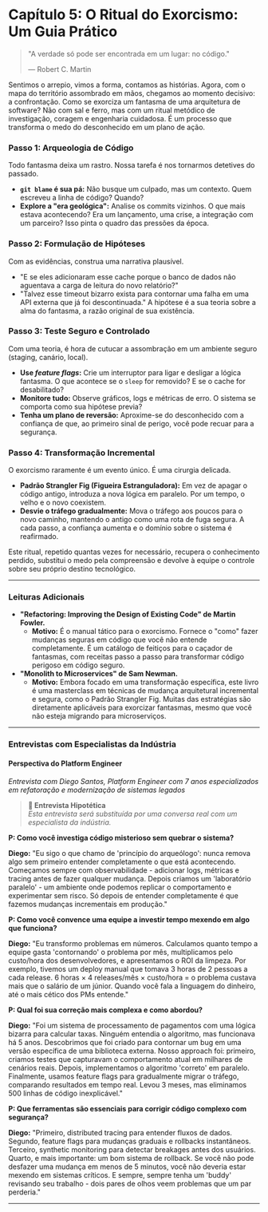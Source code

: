 # Capítulo 5: O Ritual do Exorcismo: Um Guia Prático

> "A verdade só pode ser encontrada em um lugar: no código."
> 
> — Robert C. Martin

Sentimos o arrepio, vimos a forma, contamos as histórias. Agora, com o mapa do território assombrado em mãos, chegamos ao momento decisivo: a confrontação. Como se exorciza um fantasma de uma arquitetura de software? Não com sal e ferro, mas com um ritual metódico de investigação, coragem e engenharia cuidadosa. É um processo que transforma o medo do desconhecido em um plano de ação.

### Passo 1: Arqueologia de Código

Todo fantasma deixa um rastro. Nossa tarefa é nos tornarmos detetives do passado.
-   **`git blame` é sua pá:** Não busque um culpado, mas um contexto. Quem escreveu a linha de código? Quando?
-   **Explore a "era geológica":** Analise os commits vizinhos. O que mais estava acontecendo? Era um lançamento, uma crise, a integração com um parceiro? Isso pinta o quadro das pressões da época.

### Passo 2: Formulação de Hipóteses

Com as evidências, construa uma narrativa plausível.
-   "E se eles adicionaram esse cache porque o banco de dados não aguentava a carga de leitura do novo relatório?"
-   "Talvez esse timeout bizarro exista para contornar uma falha em uma API externa que já foi descontinuada."
A hipótese é a sua teoria sobre a alma do fantasma, a razão original de sua existência.

### Passo 3: Teste Seguro e Controlado

Com uma teoria, é hora de cutucar a assombração em um ambiente seguro (staging, canário, local).
-   **Use *feature flags*:** Crie um interruptor para ligar e desligar a lógica fantasma. O que acontece se o `sleep` for removido? E se o cache for desabilitado?
-   **Monitore tudo:** Observe gráficos, logs e métricas de erro. O sistema se comporta como sua hipótese previa?
-   **Tenha um plano de reversão:** Aproxime-se do desconhecido com a confiança de que, ao primeiro sinal de perigo, você pode recuar para a segurança.

### Passo 4: Transformação Incremental

O exorcismo raramente é um evento único. É uma cirurgia delicada.
-   **Padrão Strangler Fig (Figueira Estranguladora):** Em vez de apagar o código antigo, introduza a nova lógica em paralelo. Por um tempo, o velho e o novo coexistem.
-   **Desvie o tráfego gradualmente:** Mova o tráfego aos poucos para o novo caminho, mantendo o antigo como uma rota de fuga segura. A cada passo, a confiança aumenta e o domínio sobre o sistema é reafirmado.

Este ritual, repetido quantas vezes for necessário, recupera o conhecimento perdido, substitui o medo pela compreensão e devolve à equipe o controle sobre seu próprio destino tecnológico.

---

### Leituras Adicionais

-   **"Refactoring: Improving the Design of Existing Code" de Martin Fowler.**
    -   **Motivo:** É o manual tático para o exorcismo. Fornece o "como" fazer mudanças seguras em código que você não entende completamente. É um catálogo de feitiços para o caçador de fantasmas, com receitas passo a passo para transformar código perigoso em código seguro.
-   **"Monolith to Microservices" de Sam Newman.**
    -   **Motivo:** Embora focado em uma transformação específica, este livro é uma masterclass em técnicas de mudança arquitetural incremental e segura, como o Padrão Strangler Fig. Muitas das estratégias são diretamente aplicáveis para exorcizar fantasmas, mesmo que você não esteja migrando para microserviços.

---

### Entrevistas com Especialistas da Indústria

#### Perspectiva do Platform Engineer
*Entrevista com Diego Santos, Platform Engineer com 7 anos especializados em refatoração e modernização de sistemas legados*

> **🚧 Entrevista Hipotética**  
> *Esta entrevista será substituída por uma conversa real com um especialista da indústria.*

**P: Como você investiga código misterioso sem quebrar o sistema?**

**Diego:** "Eu sigo o que chamo de 'princípio do arqueólogo': nunca remova algo sem primeiro entender completamente o que está acontecendo. Começamos sempre com observabilidade - adicionar logs, métricas e tracing antes de fazer qualquer mudança. Depois criamos um 'laboratório paralelo' - um ambiente onde podemos replicar o comportamento e experimentar sem risco. Só depois de entender completamente é que fazemos mudanças incrementais em produção."

**P: Como você convence uma equipe a investir tempo mexendo em algo que funciona?**

**Diego:** "Eu transformo problemas em números. Calculamos quanto tempo a equipe gasta 'contornando' o problema por mês, multiplicamos pelo custo/hora dos desenvolvedores, e apresentamos o ROI da limpeza. Por exemplo, tivemos um deploy manual que tomava 3 horas de 2 pessoas a cada release. 6 horas × 4 releases/mês × custo/hora = o problema custava mais que o salário de um júnior. Quando você fala a linguagem do dinheiro, até o mais cético dos PMs entende."

**P: Qual foi sua correção mais complexa e como abordou?**

**Diego:** "Foi um sistema de processamento de pagamentos com uma lógica bizarra para calcular taxas. Ninguém entendia o algoritmo, mas funcionava há 5 anos. Descobrimos que foi criado para contornar um bug em uma versão específica de uma biblioteca externa. Nosso approach foi: primeiro, criamos testes que capturavam o comportamento atual em milhares de cenários reais. Depois, implementamos o algoritmo 'correto' em paralelo. Finalmente, usamos feature flags para gradualmente migrar o tráfego, comparando resultados em tempo real. Levou 3 meses, mas eliminamos 500 linhas de código inexplicável."

**P: Que ferramentas são essenciais para corrigir código complexo com segurança?**

**Diego:** "Primeiro, distributed tracing para entender fluxos de dados. Segundo, feature flags para mudanças graduais e rollbacks instantâneos. Terceiro, synthetic monitoring para detectar breakages antes dos usuários. Quarto, e mais importante: um bom sistema de rollback. Se você não pode desfazer uma mudança em menos de 5 minutos, você não deveria estar mexendo em sistemas críticos. E sempre, sempre tenha um 'buddy' revisando seu trabalho - dois pares de olhos veem problemas que um par perderia."

---